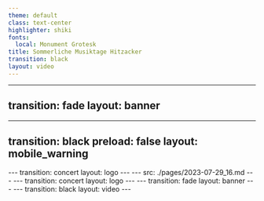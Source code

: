 ```yaml
---
theme: default
class: text-center
highlighter: shiki
fonts:
  local: Monument Grotesk
title: Sommerliche Musiktage Hitzacker
transition: black
layout: video
---
```

---
transition: fade
layout: banner
---
---
transition: black
preload: false
layout: mobile_warning
---
<AudioPlayer audioSrc="./img/audio_alert.mp3" />
---
transition: concert
layout: logo
---
---
src: ./pages/2023-07-29_16.md
---
---
transition: concert
layout: logo
---
---
transition: fade
layout: banner
---
---
transition: black
layout: video
---